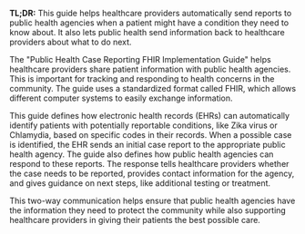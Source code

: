 **TL;DR:** This guide helps healthcare providers automatically send reports to public health agencies when a patient might have a condition they need to know about. It also lets public health send information back to healthcare providers about what to do next. 

The "Public Health Case Reporting FHIR Implementation Guide" helps healthcare providers share patient information with public health agencies. This is important for tracking and responding to health concerns in the community. The guide uses a standardized format called FHIR, which allows different computer systems to easily exchange information. 

This guide defines how electronic health records (EHRs) can automatically identify patients with potentially reportable conditions, like Zika virus or Chlamydia, based on specific codes in their records. When a possible case is identified, the EHR sends an initial case report to the appropriate public health agency. The guide also defines how public health agencies can respond to these reports. The response tells healthcare providers whether the case needs to be reported, provides contact information for the agency, and gives guidance on next steps, like additional testing or treatment.

This two-way communication helps ensure that public health agencies have the information they need to protect the community while also supporting healthcare providers in giving their patients the best possible care. 

